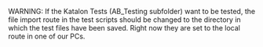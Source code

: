 WARNING: If the Katalon Tests (AB_Testing subfolder) want to be tested, the file import route in the test scripts should be changed to the directory in which the test files have been saved. Right now they are set to the local route in one of our PCs.
